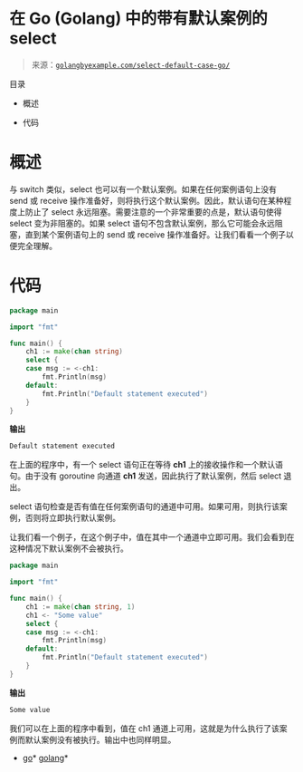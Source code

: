 <!--yml

类别：未分类

日期：2024-10-13 06:23:33

-->

# 在 Go (Golang) 中的带有默认案例的 select

> 来源：[`golangbyexample.com/select-default-case-go/`](https://golangbyexample.com/select-default-case-go/)

目录

+   概述

+   代码

# **概述**

与 switch 类似，select 也可以有一个默认案例。如果在任何案例语句上没有 send 或 receive 操作准备好，则将执行这个默认案例。因此，默认语句在某种程度上防止了 select 永远阻塞。需要注意的一个非常重要的点是，默认语句使得 select 变为非阻塞的。如果 select 语句不包含默认案例，那么它可能会永远阻塞，直到某个案例语句上的 send 或 receive 操作准备好。让我们看看一个例子以便完全理解。

# **代码**

```go
package main

import "fmt"

func main() {
    ch1 := make(chan string)
    select {
    case msg := <-ch1:
        fmt.Println(msg)
    default:
        fmt.Println("Default statement executed")
    }
}
```

**输出**

```go
Default statement executed
```

在上面的程序中，有一个 select 语句正在等待 **ch1** 上的接收操作和一个默认语句。由于没有 goroutine 向通道 **ch1** 发送，因此执行了默认案例，然后 select 退出。

select 语句检查是否有值在任何案例语句的通道中可用。如果可用，则执行该案例，否则将立即执行默认案例。

让我们看一个例子，在这个例子中，值在其中一个通道中立即可用。我们会看到在这种情况下默认案例不会被执行。

```go
package main

import "fmt"

func main() {
    ch1 := make(chan string, 1)
    ch1 <- "Some value"
    select {
    case msg := <-ch1:
        fmt.Println(msg)
    default:
        fmt.Println("Default statement executed")
    }
}
```

**输出**

```go
Some value
```

我们可以在上面的程序中看到，值在 ch1 通道上可用，这就是为什么执行了该案例而默认案例没有被执行。输出中也同样明显。

+   [go](https://golangbyexample.com/tag/go/)*   [golang](https://golangbyexample.com/tag/golang/)*
